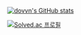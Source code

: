 

[![dovvn's GitHub stats](https://github-readme-stats.vercel.app/api?username=dovvn&hide=issues,stars&theme=cobalt)](https://github.com/dovvn/github-readme-stats)


[![Solved.ac
프로필](http://mazassumnida.wtf/api/generate_badge?boj=dovvn&c=c)](https://solved.ac/dovvn)

